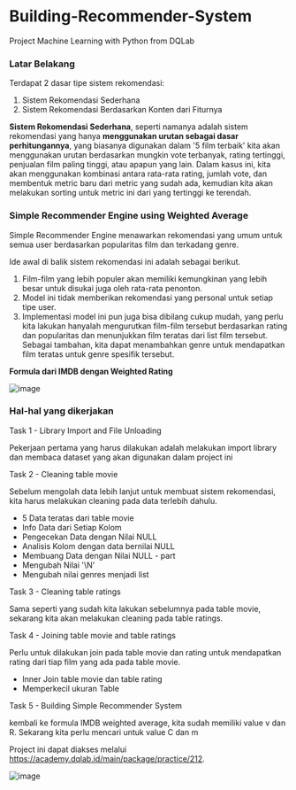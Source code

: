 # Building-Recommender-System
Project Machine Learning with Python from DQLab

### Latar Belakang
Terdapat 2 dasar tipe sistem rekomendasi:

1. Sistem Rekomendasi Sederhana
2. Sistem Rekomendasi Berdasarkan Konten dari Fiturnya
 
**Sistem Rekomendasi Sederhana**, seperti namanya adalah sistem rekomendasi yang hanya **menggunakan urutan sebagai dasar perhitungannya**, yang biasanya digunakan dalam '5 film terbaik' kita akan menggunakan urutan berdasarkan mungkin vote terbanyak, rating tertinggi, penjualan film paling tinggi, atau apapun yang lain.
Dalam kasus ini, kita akan menggunakan kombinasi antara rata-rata rating, jumlah vote, dan membentuk metric baru dari metric yang sudah ada, kemudian kita akan melakukan sorting untuk metric ini dari yang tertinggi ke terendah.

### Simple Recommender Engine using Weighted Average
Simple Recommender Engine menawarkan rekomendasi yang umum untuk semua user berdasarkan popularitas film dan terkadang genre.

Ide awal di balik sistem rekomendasi ini adalah sebagai berikut.

1. Film-film yang lebih populer akan memiliki kemungkinan yang lebih besar untuk disukai juga oleh rata-rata penonton.
2. Model ini tidak memberikan rekomendasi yang personal untuk setiap tipe user. 
3. Implementasi model ini pun juga bisa dibilang cukup mudah, yang perlu kita lakukan hanyalah mengurutkan film-film tersebut berdasarkan rating dan popularitas dan menunjukkan film teratas dari list film tersebut.
Sebagai tambahan, kita dapat menambahkan genre untuk mendapatkan film teratas untuk genre spesifik tersebut.

**Formula dari IMDB dengan Weighted Rating**

 ![image](https://user-images.githubusercontent.com/62486840/147852964-3a29b9f6-91b0-4711-89ab-6e94c1940511.png)
 
 ### Hal-hal yang dikerjakan

Task 1 - Library Import and File Unloading

Pekerjaan pertama yang harus dilakukan adalah melakukan import library dan membaca dataset yang akan digunakan dalam project ini

Task 2 - Cleaning table movie

Sebelum mengolah data lebih lanjut untuk membuat sistem rekomendasi, kita harus melakukan cleaning pada data terlebih dahulu.

* 5 Data teratas dari table movie 
* Info Data dari Setiap Kolom 
* Pengecekan Data dengan Nilai NULL 
* Analisis Kolom dengan data bernilai NULL
* Membuang Data dengan Nilai NULL - part
* Mengubah Nilai '\\N' 
* Mengubah nilai genres menjadi list

Task 3 - Cleaning table ratings

Sama seperti yang sudah kita lakukan sebelumnya pada table movie, sekarang kita akan melakukan cleaning pada table ratings. 

Task 4 - Joining table movie and table ratings

Perlu untuk dilakukan join pada table movie dan rating untuk mendapatkan rating dari tiap film yang ada pada table movie. 

* Inner Join table movie dan table rating
* Memperkecil ukuran Table

Task 5 - Building Simple Recommender System

kembali ke formula IMDB weighted average, kita sudah memiliki value v dan R. Sekarang kita perlu mencari untuk value C dan m


Project ini dapat diakses melalui https://academy.dqlab.id/main/package/practice/212.

![image](https://user-images.githubusercontent.com/62486840/147881230-9734685c-5406-419b-bb07-2f08d12e75f1.png)


